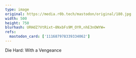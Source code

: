 ```yaml
---
type: image
original: https://media.r0b.tech/mastodon/original/180.jpg
width: 500
height: 750
blurhash: URHdZ?VtRixt~8NxbFs9M_OYR,nhE3nOWYW=
refs:
  mastodon_card: ['111687978339334062']
---
```


Die Hard: With a Vengeance
